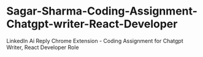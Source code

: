 # Sagar-Sharma-Coding-Assignment-Chatgpt-writer-React-Developer
LinkedIn Ai Reply Chrome Extension - Coding Assignment for Chatgpt Writer, React Developer Role
